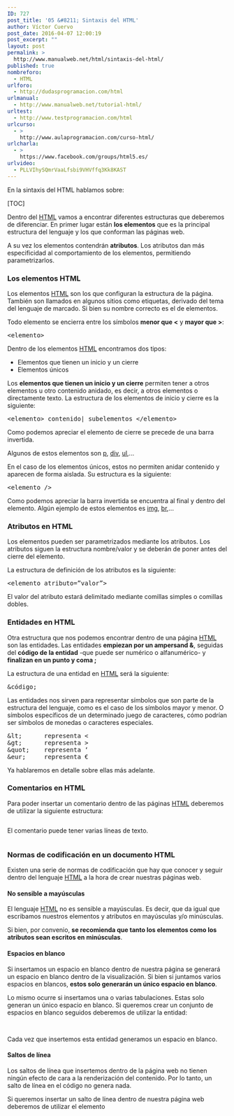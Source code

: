 ```yaml
---
ID: 727
post_title: '05 &#8211; Sintaxis del HTML'
author: Víctor Cuervo
post_date: 2016-04-07 12:00:19
post_excerpt: ""
layout: post
permalink: >
  http://www.manualweb.net/html/sintaxis-del-html/
published: true
nombreforo:
  - HTML
urlforo:
  - http://dudasprogramacion.com/html
urlmanual:
  - http://www.manualweb.net/tutorial-html/
urltest:
  - http://www.testprogramacion.com/html
urlcurso:
  - >
    http://www.aulaprogramacion.com/curso-html/
urlcharla:
  - >
    https://www.facebook.com/groups/html5.es/
urlvideo:
  - PLLVIhySQmrVaaLfsbi9VHVffq3Kk8KAST
---
```

En la sintaxis del HTML hablamos sobre:

[TOC]

<span style="font-weight: 400;">Dentro del </span><a href="http://www.manualweb.net/tutorial-html/"><span style="font-weight: 400;">HTML</span></a><span style="font-weight: 400;"> vamos a encontrar diferentes estructuras que deberemos de diferenciar. En primer lugar están </span><b>los elementos</b><span style="font-weight: 400;"> que es la principal estructura del lenguaje y los que conforman las páginas web.</span>

<span style="font-weight: 400;">A su vez los elementos contendrán </span><b>atributos</b><span style="font-weight: 400;">. Los atributos dan más especificidad al comportamiento de los elementos, permitiendo parametrizarlos.</span>
<h3><b>Los elementos HTML</b></h3>
<span style="font-weight: 400;">Los elementos </span><a href="http://www.manualweb.net/tutorial-html/"><span style="font-weight: 400;">HTML</span></a><span style="font-weight: 400;"> son los que configuran la estructura de la página. También son llamados en algunos sitios como etiquetas, derivado del tema del lenguaje de marcado. Si bien su nombre correcto es el de elementos.</span>

<span style="font-weight: 400;">Todo elemento se encierra entre los símbolos <strong>menor que &lt;</strong> y <strong>mayor que &gt;</strong>:</span>
<pre><span style="font-weight: 400;">&lt;elemento&gt;</span></pre>
<span style="font-weight: 400;">Dentro de los elementos </span><a href="http://www.manualweb.net/tutorial-html/"><span style="font-weight: 400;">HTML</span></a><span style="font-weight: 400;"> encontramos dos tipos:</span>
<ul>
	<li style="font-weight: 400;"><span style="font-weight: 400;">Elementos que tienen un inicio y un cierre</span></li>
	<li style="font-weight: 400;"><span style="font-weight: 400;">Elementos únicos</span></li>
</ul>
<span style="font-weight: 400;">Los </span><b>elementos que tienen un inicio y un cierre</b><span style="font-weight: 400;"> permiten tener a otros elementos u otro contenido anidado, es decir, a otros elementos o directamente texto. La estructura de los elementos de inicio y cierre es la siguiente:</span>
<pre><span style="font-weight: 400;">&lt;elemento&gt; contenido| subelementos &lt;/elemento&gt;</span></pre>
<span style="font-weight: 400;">Como podemos apreciar el elemento de cierre se precede de una barra invertida.</span>

<span style="font-weight: 400;">Algunos de estos elementos son </span><a href="http://www.w3api.com/wiki/HTML:P"><span style="font-weight: 400;">p</span></a><span style="font-weight: 400;">, </span><a href="http://www.w3api.com/wiki/HTML:DIV"><span style="font-weight: 400;">div</span></a><span style="font-weight: 400;">, </span><a href="http://www.w3api.com/wiki/HTML:UL"><span style="font-weight: 400;">ul</span></a><span style="font-weight: 400;">,...</span>

<span style="font-weight: 400;">En el caso de los elementos únicos, estos no permiten anidar contenido y aparecen de forma aislada. Su estructura es la siguiente:</span>
<pre><span style="font-weight: 400;">&lt;elemento /&gt;</span></pre>
<span style="font-weight: 400;">Como podemos apreciar la barra invertida se encuentra al final y dentro del elemento. Algún ejemplo de estos elementos es </span><a href="http://www.w3api.com/wiki/HTML:IMG"><span style="font-weight: 400;">img</span></a><span style="font-weight: 400;">, </span><a href="http://www.w3api.com/wiki/HTML:BR"><span style="font-weight: 400;">br</span></a><span style="font-weight: 400;">,...</span>
<h3><b>Atributos en HTML</b></h3>
<span style="font-weight: 400;">Los elementos pueden ser parametrizados mediante los atributos. Los atributos siguen la estructura nombre/valor y se deberán de poner antes del cierre del elemento.</span>

<span style="font-weight: 400;">La estructura de definición de los atributos es la siguiente:</span>
<pre><span style="font-weight: 400;">&lt;elemento atributo=”valor”&gt;</span></pre>
<span style="font-weight: 400;">El valor del atributo estará delimitado mediante comillas simples o comillas dobles.</span>
<h3><b>Entidades en HTML</b></h3>
<span style="font-weight: 400;">Otra estructura que nos podemos encontrar dentro de una página </span><a href="http://www.manualweb.net/tutorial-html/"><span style="font-weight: 400;">HTML</span></a><span style="font-weight: 400;"> son las entidades. Las entidades <strong>empiezan por un ampersand &amp;</strong>, seguidas del <strong>código de la entidad</strong> -que puede ser numérico o alfanumérico- y <strong>finalizan en un punto y coma ;</strong></span>

<span style="font-weight: 400;">La estructura de una entidad en </span><a href="http://www.manualweb.net/tutorial-html/"><span style="font-weight: 400;">HTML</span></a><span style="font-weight: 400;"> será la siguiente:</span>
<pre><span style="font-weight: 400;">&amp;código;</span></pre>
<span style="font-weight: 400;">Las entidades nos sirven para representar símbolos que son parte de la estructura del lenguaje, como es el caso de los símbolos mayor y menor. O símbolos específicos de un determinado juego de caracteres, cómo podrían ser símbolos de monedas o caracteres especiales.</span>
<pre>&amp;lt;      representa &lt;
&amp;gt;      representa &gt;
&amp;quot;    representa ‘
&amp;eur;     representa €</pre>
<span style="font-weight: 400;">Ya hablaremos en detalle sobre ellas más adelante.</span>
<h3><b>Comentarios en HTML</b></h3>
<span style="font-weight: 400;">Para poder insertar un comentario dentro de las páginas </span><a href="http://www.manualweb.net/tutorial-html/"><span style="font-weight: 400;">HTML</span></a><span style="font-weight: 400;"> deberemos de utilizar la siguiente estructura:</span>
<pre lang="html4strict"><!-- comentario --></pre>
El comentario puede tener varias líneas de texto.
<pre lang="html4strict"><!-- esto es 
         un comentario --></pre>
<h3><b>Normas de codificación en un documento HTML</b></h3>
<span style="font-weight: 400;">Existen una serie de normas de codificación que hay que conocer y seguir dentro del lenguaje </span><a href="http://www.manualweb.net/tutorial-html/"><span style="font-weight: 400;">HTML</span></a><span style="font-weight: 400;"> a la hora de crear nuestras páginas web.</span>
<h4><b>No sensible a mayúsculas</b></h4>
<span style="font-weight: 400;">El lenguaje </span><a href="http://www.manualweb.net/tutorial-html/"><span style="font-weight: 400;">HTML</span></a><span style="font-weight: 400;"> no es sensible a mayúsculas. Es decir, que da igual que escribamos nuestros elementos y atributos en mayúsculas y/o minúsculas.</span>

<span style="font-weight: 400;">Si bien, por convenio, </span><b>se recomienda que tanto los elementos como los atributos sean escritos en minúsculas</b><span style="font-weight: 400;">.</span>
<h4><b>Espacios en blanco</b></h4>
<span style="font-weight: 400;">Si insertamos un espacio en blanco dentro de nuestra página se generará un espacio en blanco dentro de la visualización. Si bien si juntamos varios espacios en blancos, </span><b>estos solo generarán un único espacio en blanco</b><span style="font-weight: 400;">.</span>

<span style="font-weight: 400;">Lo mismo ocurre si insertamos una o varias tabulaciones. Estas solo generan un único espacio en blanco. Si queremos crear un conjunto de espacios en blanco seguidos deberemos de utilizar la entidad: </span>
<pre lang="html4strict">&nbsp;</pre>
<span style="font-weight: 400;">Cada vez que insertemos esta entidad generamos un espacio en blanco.</span>
<h4><b>Saltos de línea</b></h4>
<span style="font-weight: 400;">Los saltos de línea que insertemos dentro de la página web no tienen ningún efecto de cara a la renderización del contenido. Por lo tanto, un salto de línea en el código no genera nada.</span>

Si queremos insertar un salto de línea dentro de nuestra página web deberemos de utilizar el elemento
<pre lang="html4strict"><br/></pre>
